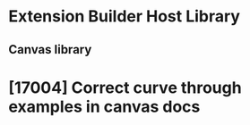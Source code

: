 # Extension Builder Host Library
## Canvas library

# [17004] Correct curve through examples in canvas docs
